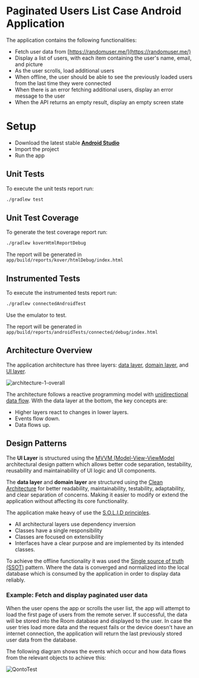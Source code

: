 # Paginated Users List Case Android Application

The application contains the following functionalities:

- Fetch user data from [https://randomuser.me/](https://randomuser.me/)
- Display a list of users, with each item containing the user's name, email, and picture
- As the user scrolls, load additional users
- When offline, the user should be able to see the previously loaded users from the last time they were connected
- When there is an error fetching additional users, display an error message to the user
- When the API returns an empty result, display an empty screen state

# Setup

- Download the latest stable [**Android Studio**](https://developer.android.com/studio)
- Import the project
- Run the app

## Unit Tests

To execute the unit tests report run:
```bash
./gradlew test
```
## Unit Test Coverage

To generate the test coverage report run:
```bash
./gradlew koverHtmlReportDebug
```
The report will be generated in `app/build/reports/kover/htmlDebug/index.html`

## Instrumented Tests

To execute the instrumented tests report run:
```bash
./gradlew connectedAndroidTest
```
Use the emulator to test.

The report will be generated in `app/build/reports/androidTests/connected/debug/index.html`

## Architecture Overview
The application architecture has three layers: [data layer](https://developer.android.com/jetpack/guide/data-layer), [domain layer](https://developer.android.com/jetpack/guide/domain-layer), and [UI layer](https://developer.android.com/jetpack/guide/ui-layer).

![architecture-1-overall](https://github.com/cristianomad/paginated-user-list-case-app/assets/772846/c27ee604-8b92-428a-ac39-220d8dedeedb)

The architecture follows a reactive programming model with [unidirectional data flow](https://developer.android.com/topic/architecture#unidirectional-data-flow). With the data layer at the bottom, the key concepts are:

- Higher layers react to changes in lower layers.
- Events flow down.
- Data flows up.

## Design Patterns

The **UI Layer** is structured using the [MVVM (Model-View-ViewModel](https://learn.microsoft.com/en-us/dotnet/architecture/maui/mvvm) architectural design pattern which allows better code separation, testability, reusability and maintainability of UI logic and UI components.

The **data layer** and **domain layer** are structured using the [Clean Architecture](https://blog.cleancoder.com/uncle-bob/2012/08/13/the-clean-architecture.html) for better readability, maintainability, testability, adaptability, and clear separation of concerns. Making it easier to modify or extend the application without affecting its core functionality.

The application make heavy of use the [S.O.L.I.D principles](https://en.wikipedia.org/wiki/SOLID).
- All architectural layers use dependency inversion
- Classes have a single responsibility
- Classes are focused on extensibility
- Interfaces have a clear purpose and are implemented by its intended classes.

To achieve the offline functionality it was used the [Single source of truth (SSOT)](https://en.wikipedia.org/wiki/Single_source_of_truth) pattern. Where the data is converged and normalized into the local database which is consumed by the application in order to display data reliably.

### Example: Fetch and display paginated user data
When the user opens the app or scrolls the user list, the app will attempt to load the first page of users from the remote server. If successful, the data will be stored into the Room database and displayed to the user. In case the user tries load more data and the request fails or the device doesn't have an internet connection, the application will return the last previously stored user data from the database.

The following diagram shows the events which occur and how data flows from the relevant objects to achieve this:

![QontoTest](https://github.com/cristianomad/paginated-user-list-case-app/assets/772846/d170acad-571c-4680-84c7-42f14ba73bd8)
